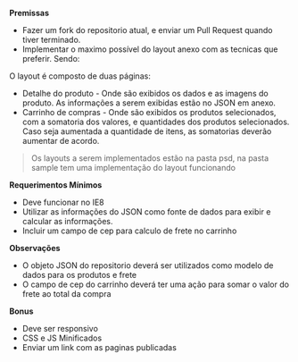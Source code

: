 <b>Premissas</b>

- Fazer um fork do repositorio atual, e enviar um Pull Request quando tiver terminado.
- Implementar o maximo possível do layout anexo com as tecnicas que preferir. Sendo:

O layout é composto de duas páginas:

* Detalhe do produto - Onde são exibidos os dados e as imagens do produto. As informações a serem exibidas estão no JSON em anexo.
* Carrinho de compras - Onde são exibidos os produtos selecionados, com a somatoria dos valores, e quantidades dos produtos selecionados. Caso seja aumentada a quantidade de itens, as somatorias deverão aumentar de acordo. 

<blockquote> Os layouts a serem implementados estão na pasta psd, na pasta sample tem uma implementação do layout funcionando</blockquote>

<b>Requerimentos Mínimos</b>

- Deve funcionar no IE8
- Utilizar as informações do JSON como fonte de dados para exibir e calcular as informações.
- Incluir um campo de cep para calculo de frete no carrinho

<b>Observações</b>

- O objeto JSON do repositorio deverá ser utilizados como modelo de dados para os produtos e frete
- O campo de cep do carrinho deverá ter uma ação para somar o valor do frete ao total da compra

<b>Bonus</b>
- Deve ser responsivo 
- CSS e JS Minificados
- Enviar um link com as paginas publicadas
